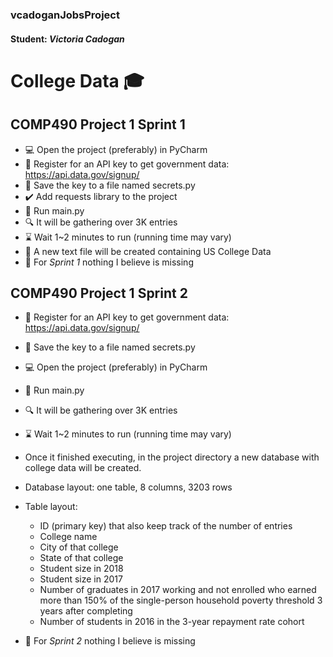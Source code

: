 ### vcadoganJobsProject

#### Student: *Victoria Cadogan*

# College Data :mortar_board:
## COMP490 Project 1 Sprint 1


- :computer: Open the project (preferably) in PyCharm
- :bookmark_tabs: Register for an API key to get government data: https://api.data.gov/signup/
- :key: Save the key to a file named secrets.py
- :heavy_check_mark: Add requests library to the project
- :running: Run main.py
- :mag: It will be gathering over 3K entries
- :hourglass: Wait 1~2 minutes to run (running time may vary)
- :memo: A new text file will be created containing US College Data
- :pray: For *Sprint 1* nothing I believe is missing


## COMP490 Project 1 Sprint 2

- :bookmark_tabs: Register for an API key to get government data: https://api.data.gov/signup/
- :key: Save the key to a file named secrets.py
- :computer: Open the project (preferably) in PyCharm
- :running: Run main.py
- :mag: It will be gathering over 3K entries
- :hourglass: Wait 1~2 minutes to run (running time may vary)
- Once it finished executing, in the project directory a new database with college data will be created.
- Database layout: one table, 8 columns, 3203 rows
- Table layout: 
    - ID (primary key) that also keep track of the number of entries 
    - College name 
    - City of that college 
    - State of that college
    - Student size in 2018 
    - Student size in 2017 
    - Number of graduates in 2017 working and not enrolled who earned more than 150% of the single-person household poverty threshold 3 years after completing
    - Number of students in 2016 in the 3-year repayment rate cohort

- :pray: For *Sprint 2* nothing I believe is missing
